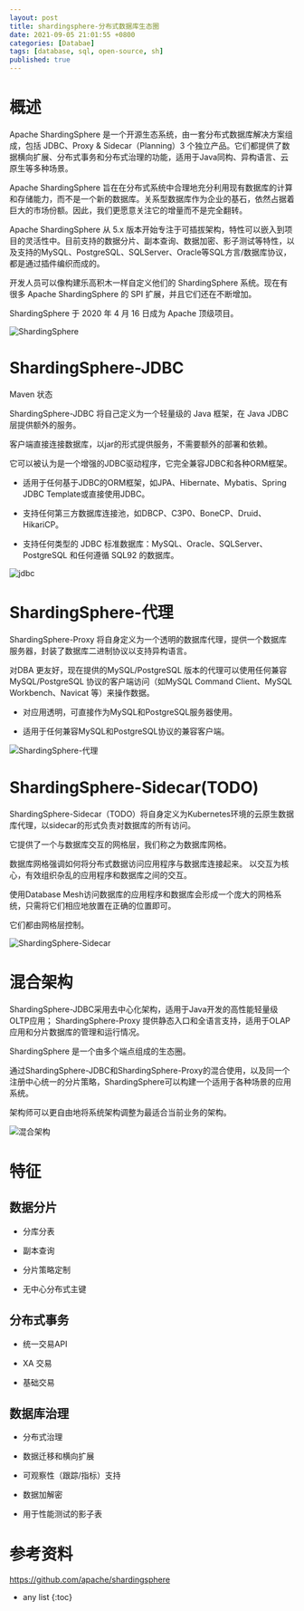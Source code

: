 ```yaml
---
layout: post
title: shardingsphere-分布式数据库生态圈
date: 2021-09-05 21:01:55 +0800
categories: [Databae]
tags: [database, sql, open-source, sh]
published: true
---
```


# 概述

Apache ShardingSphere 是一个开源生态系统，由一套分布式数据库解决方案组成，包括 JDBC、Proxy & Sidecar（Planning）3 个独立产品。它们都提供了数据横向扩展、分布式事务和分布式治理的功能，适用于Java同构、异构语言、云原生等多种场景。

Apache ShardingSphere 旨在在分布式系统中合理地充分利用现有数据库的计算和存储能力，而不是一个新的数据库。关系型数据库作为企业的基石，依然占据着巨大的市场份额。因此，我们更愿意关注它的增量而不是完全翻转。

Apache ShardingSphere 从 5.x 版本开始专注于可插拔架构，特性可以嵌入到项目的灵活性中。目前支持的数据分片、副本查询、数据加密、影子测试等特性，以及支持的MySQL、PostgreSQL、SQLServer、Oracle等SQL方言/数据库协议，都是通过插件编织而成的。

开发人员可以像构建乐高积木一样自定义他们的 ShardingSphere 系统。现在有很多 Apache ShardingSphere 的 SPI 扩展，并且它们还在不断增加。

ShardingSphere 于 2020 年 4 月 16 日成为 Apache 顶级项目。

![ShardingSphere](https://camo.githubusercontent.com/ba6655c266489b158da6ab82a944f70911f5442e8f2efd6589e544daadbbdbaa/68747470733a2f2f7368617264696e677370686572652e6170616368652e6f72672f646f63756d656e742f63757272656e742f696d672f7368617264696e677370686572652d73636f70655f656e2e706e67)

# ShardingSphere-JDBC

Maven 状态

ShardingSphere-JDBC 将自己定义为一个轻量级的 Java 框架，在 Java JDBC 层提供额外的服务。 

客户端直接连接数据库，以jar的形式提供服务，不需要额外的部署和依赖。 

它可以被认为是一个增强的JDBC驱动程序，它完全兼容JDBC和各种ORM框架。

- 适用于任何基于JDBC的ORM框架，如JPA、Hibernate、Mybatis、Spring JDBC Template或直接使用JDBC。

- 支持任何第三方数据库连接池，如DBCP、C3P0、BoneCP、Druid、HikariCP。

- 支持任何类型的 JDBC 标准数据库：MySQL、Oracle、SQLServer、PostgreSQL 和任何遵循 SQL92 的数据库。

![jdbc](https://camo.githubusercontent.com/f73195e2b233d56ce7b44de6fab7810d1ad39a491cb538572f8209e18ea3a3a1/68747470733a2f2f7368617264696e677370686572652e6170616368652e6f72672f646f63756d656e742f63757272656e742f696d672f7368617264696e677370686572652d6a6462632d62726965662e706e67)


# ShardingSphere-代理

ShardingSphere-Proxy 将自身定义为一个透明的数据库代理，提供一个数据库服务器，封装了数据库二进制协议以支持异构语言。 

对DBA 更友好，现在提供的MySQL/PostgreSQL 版本的代理可以使用任何兼容MySQL/PostgreSQL 协议的客户端访问（如MySQL Command Client、MySQL Workbench、Navicat 等）来操作数据。

- 对应用透明，可直接作为MySQL和PostgreSQL服务器使用。

- 适用于任何兼容MySQL和PostgreSQL协议的兼容客户端。

![ShardingSphere-代理](https://camo.githubusercontent.com/e196be3c6932cf377d864a25cce1e5a429bf88e5c3017b7eeb3a75bf9fbb145b/68747470733a2f2f7368617264696e677370686572652e6170616368652e6f72672f646f63756d656e742f63757272656e742f696d672f7368617264696e677370686572652d70726f78792d62726965662e706e67)

# ShardingSphere-Sidecar(TODO)

ShardingSphere-Sidecar（TODO）将自身定义为Kubernetes环境的云原生数据库代理，以sidecar的形式负责对数据库的所有访问。 

它提供了一个与数据库交互的网格层，我们称之为数据库网格。

数据库网格强调如何将分布式数据访问应用程序与数据库连接起来。 以交互为核心，有效组织杂乱的应用程序和数据库之间的交互。 

使用Database Mesh访问数据库的应用程序和数据库会形成一个庞大的网格系统，只需将它们相应地放置在正确的位置即可。 

它们都由网格层控制。

![ShardingSphere-Sidecar](https://camo.githubusercontent.com/351e403785d13c80cb1f7d4b8bc22dbbc8363faaead96746a9202a7b80ecae9a/68747470733a2f2f7368617264696e677370686572652e6170616368652e6f72672f646f63756d656e742f63757272656e742f696d672f7368617264696e677370686572652d736964656361722d62726965662e706e67)

# 混合架构

ShardingSphere-JDBC采用去中心化架构，适用于Java开发的高性能轻量级OLTP应用； ShardingSphere-Proxy 提供静态入口和全语言支持，适用于OLAP应用和分片数据库的管理和运行情况。

ShardingSphere 是一个由多个端点组成的生态圈。 

通过ShardingSphere-JDBC和ShardingSphere-Proxy的混合使用，以及同一个注册中心统一的分片策略，ShardingSphere可以构建一个适用于各种场景的应用系统。 

架构师可以更自由地将系统架构调整为最适合当前业务的架构。

![混合架构](https://camo.githubusercontent.com/7b7f38eee5154190822c1e5195885a534ac0e621b1a6bbcf7cb88b8348385abd/68747470733a2f2f7368617264696e677370686572652e6170616368652e6f72672f646f63756d656e742f63757272656e742f696d672f7368617264696e677370686572652d6879627269642e706e67)


# 特征

## 数据分片

- 分库分表

- 副本查询

- 分片策略定制

- 无中心分布式主键

## 分布式事务

- 统一交易API

- XA 交易

- 基础交易

## 数据库治理

- 分布式治理

- 数据迁移和横向扩展

- 可观察性（跟踪/指标）支持

- 数据加解密

- 用于性能测试的影子表

# 参考资料

https://github.com/apache/shardingsphere

* any list
{:toc}